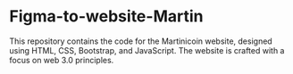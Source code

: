 # Figma-to-website-Martin
This repository contains the code for the Martinicoin website, designed using HTML, CSS, Bootstrap, and JavaScript. The website is crafted with a focus on web 3.0 principles.
